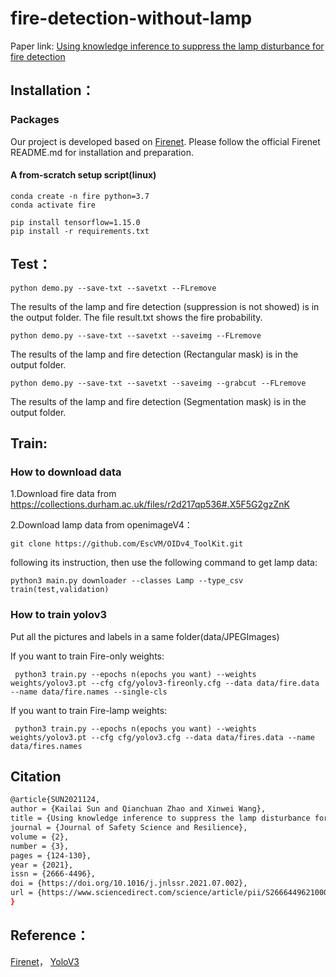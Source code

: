 # fire-detection-without-lamp
 
 Paper link: [Using knowledge inference to suppress the lamp disturbance for fire detection](https://www.sciencedirect.com/science/article/pii/S266644962100027X)

<!-- ### Problems：
![image](https://github.com/kailaisun/fire-detection-without-lamp/blob/master/data/1.png)

### Methods：
![image](https://github.com/kailaisun/fire-detection-without-lamp/blob/master/data/2.png)

### Inceptionv4：
![image](https://github.com/kailaisun/fire-detection-without-lamp/blob/master/data/4.bmp) -->


## Installation：

### Packages
Our project is developed based on [Firenet](https://github.com/tobybreckon/fire-detection-cnn). Please follow the official Firenet README.md for installation and preparation.

#### A from-scratch setup script(linux)

```
conda create -n fire python=3.7 
conda activate fire

pip install tensorflow=1.15.0
pip install -r requirements.txt
```

## Test：
```
python demo.py --save-txt --savetxt --FLremove
```
The results of the lamp and fire detection (suppression is not showed) is in the output folder. The file result.txt shows the fire probability.


```
python demo.py --save-txt --savetxt --saveimg --FLremove
```
The results of the lamp and fire detection (Rectangular mask) is in the output folder.
```
python demo.py --save-txt --savetxt --saveimg --grabcut --FLremove
```
The results of the lamp and fire detection (Segmentation mask) is in the output folder.

## Train:
### How to download data
1.Download fire data from https://collections.durham.ac.uk/files/r2d217qp536#.X5F5G2gzZnK

2.Download lamp data from openimageV4：
```
git clone https://github.com/EscVM/OIDv4_ToolKit.git 
```
following its instruction,  then use the following command to get lamp data:
```
python3 main.py downloader --classes Lamp --type_csv train(test,validation)
```
 
### How to train yolov3
Put all the pictures and labels in a same folder(data/JPEGImages)

If you want to train Fire-only weights:

```
 python3 train.py --epochs n(epochs you want) --weights weights/yolov3.pt --cfg cfg/yolov3-fireonly.cfg --data data/fire.data --name data/fire.names --single-cls
```
If you want to train Fire-lamp weights:
```
 python3 train.py --epochs n(epochs you want) --weights weights/yolov3.pt --cfg cfg/yolov3.cfg --data data/fires.data --name data/fires.names
 ```
## Citation
``` bash
@article{SUN2021124,
author = {Kailai Sun and Qianchuan Zhao and Xinwei Wang},
title = {Using knowledge inference to suppress the lamp disturbance for fire detection},
journal = {Journal of Safety Science and Resilience},
volume = {2},
number = {3},
pages = {124-130},
year = {2021},
issn = {2666-4496},
doi = {https://doi.org/10.1016/j.jnlssr.2021.07.002},
url = {https://www.sciencedirect.com/science/article/pii/S266644962100027X},
}
```

## Reference：
 [Firenet](https://github.com/tobybreckon/fire-detection-cnn)， 
 [YoloV3](https://github.com/ultralytics/yolov3)
